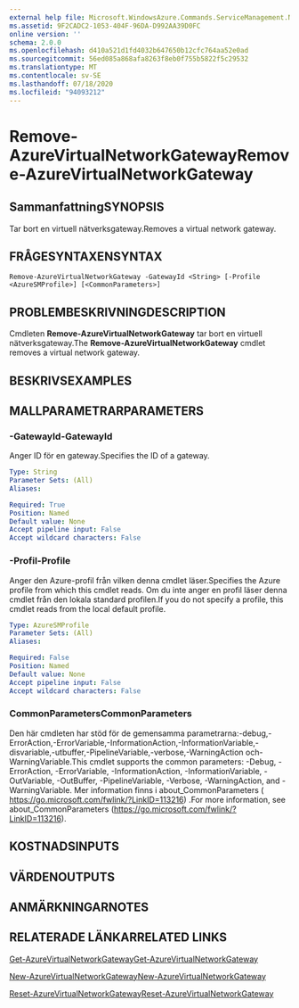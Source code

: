 ```yaml
---
external help file: Microsoft.WindowsAzure.Commands.ServiceManagement.Network.dll-Help.xml
ms.assetid: 9F2CADC2-1053-404F-96DA-D992AA39D0FC
online version: ''
schema: 2.0.0
ms.openlocfilehash: d410a521d1fd4032b647650b12cfc764aa52e0ad
ms.sourcegitcommit: 56ed085a868afa8263f8eb0f755b5822f5c29532
ms.translationtype: MT
ms.contentlocale: sv-SE
ms.lasthandoff: 07/18/2020
ms.locfileid: "94093212"
---
```

# <span data-ttu-id="95348-101">Remove-AzureVirtualNetworkGateway</span><span class="sxs-lookup"><span data-stu-id="95348-101">Remove-AzureVirtualNetworkGateway</span></span>

## <span data-ttu-id="95348-102">Sammanfattning</span><span class="sxs-lookup"><span data-stu-id="95348-102">SYNOPSIS</span></span>
<span data-ttu-id="95348-103">Tar bort en virtuell nätverksgateway.</span><span class="sxs-lookup"><span data-stu-id="95348-103">Removes a virtual network gateway.</span></span>

## <span data-ttu-id="95348-104">FRÅGESYNTAXEN</span><span class="sxs-lookup"><span data-stu-id="95348-104">SYNTAX</span></span>

```
Remove-AzureVirtualNetworkGateway -GatewayId <String> [-Profile <AzureSMProfile>] [<CommonParameters>]
```

## <span data-ttu-id="95348-105">PROBLEMBESKRIVNING</span><span class="sxs-lookup"><span data-stu-id="95348-105">DESCRIPTION</span></span>
<span data-ttu-id="95348-106">Cmdleten **Remove-AzureVirtualNetworkGateway** tar bort en virtuell nätverksgateway.</span><span class="sxs-lookup"><span data-stu-id="95348-106">The **Remove-AzureVirtualNetworkGateway** cmdlet removes a virtual network gateway.</span></span>

## <span data-ttu-id="95348-107">BESKRIVS</span><span class="sxs-lookup"><span data-stu-id="95348-107">EXAMPLES</span></span>

## <span data-ttu-id="95348-108">MALLPARAMETRAR</span><span class="sxs-lookup"><span data-stu-id="95348-108">PARAMETERS</span></span>

### <span data-ttu-id="95348-109">-GatewayId</span><span class="sxs-lookup"><span data-stu-id="95348-109">-GatewayId</span></span>
<span data-ttu-id="95348-110">Anger ID för en gateway.</span><span class="sxs-lookup"><span data-stu-id="95348-110">Specifies the ID of a gateway.</span></span>

```yaml
Type: String
Parameter Sets: (All)
Aliases: 

Required: True
Position: Named
Default value: None
Accept pipeline input: False
Accept wildcard characters: False
```

### <span data-ttu-id="95348-111">-Profil</span><span class="sxs-lookup"><span data-stu-id="95348-111">-Profile</span></span>
<span data-ttu-id="95348-112">Anger den Azure-profil från vilken denna cmdlet läser.</span><span class="sxs-lookup"><span data-stu-id="95348-112">Specifies the Azure profile from which this cmdlet reads.</span></span> <span data-ttu-id="95348-113">Om du inte anger en profil läser denna cmdlet från den lokala standard profilen.</span><span class="sxs-lookup"><span data-stu-id="95348-113">If you do not specify a profile, this cmdlet reads from the local default profile.</span></span>

```yaml
Type: AzureSMProfile
Parameter Sets: (All)
Aliases: 

Required: False
Position: Named
Default value: None
Accept pipeline input: False
Accept wildcard characters: False
```

### <span data-ttu-id="95348-114">CommonParameters</span><span class="sxs-lookup"><span data-stu-id="95348-114">CommonParameters</span></span>
<span data-ttu-id="95348-115">Den här cmdleten har stöd för de gemensamma parametrarna:-debug,-ErrorAction,-ErrorVariable,-InformationAction,-InformationVariable,-disvariable,-utbuffer,-PipelineVariable,-verbose,-WarningAction och-WarningVariable.</span><span class="sxs-lookup"><span data-stu-id="95348-115">This cmdlet supports the common parameters: -Debug, -ErrorAction, -ErrorVariable, -InformationAction, -InformationVariable, -OutVariable, -OutBuffer, -PipelineVariable, -Verbose, -WarningAction, and -WarningVariable.</span></span> <span data-ttu-id="95348-116">Mer information finns i about_CommonParameters ( https://go.microsoft.com/fwlink/?LinkID=113216) .</span><span class="sxs-lookup"><span data-stu-id="95348-116">For more information, see about_CommonParameters (https://go.microsoft.com/fwlink/?LinkID=113216).</span></span>

## <span data-ttu-id="95348-117">KOSTNADS</span><span class="sxs-lookup"><span data-stu-id="95348-117">INPUTS</span></span>

## <span data-ttu-id="95348-118">VÄRDEN</span><span class="sxs-lookup"><span data-stu-id="95348-118">OUTPUTS</span></span>

## <span data-ttu-id="95348-119">ANMÄRKNINGAR</span><span class="sxs-lookup"><span data-stu-id="95348-119">NOTES</span></span>

## <span data-ttu-id="95348-120">RELATERADE LÄNKAR</span><span class="sxs-lookup"><span data-stu-id="95348-120">RELATED LINKS</span></span>

[<span data-ttu-id="95348-121">Get-AzureVirtualNetworkGateway</span><span class="sxs-lookup"><span data-stu-id="95348-121">Get-AzureVirtualNetworkGateway</span></span>](./Get-AzureVirtualNetworkGateway.md)

[<span data-ttu-id="95348-122">New-AzureVirtualNetworkGateway</span><span class="sxs-lookup"><span data-stu-id="95348-122">New-AzureVirtualNetworkGateway</span></span>](./New-AzureVirtualNetworkGateway.md)

[<span data-ttu-id="95348-123">Reset-AzureVirtualNetworkGateway</span><span class="sxs-lookup"><span data-stu-id="95348-123">Reset-AzureVirtualNetworkGateway</span></span>](./Reset-AzureVirtualNetworkGateway.md)


